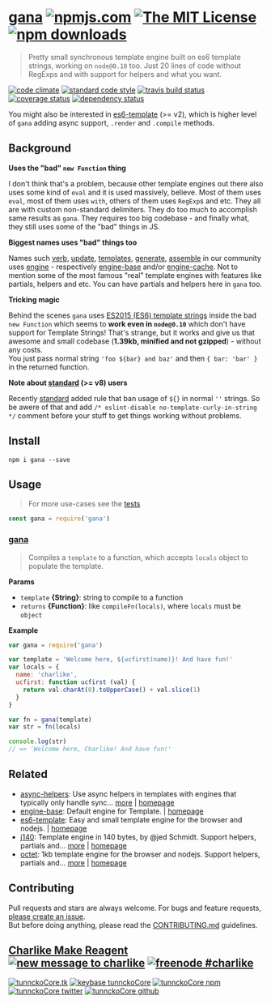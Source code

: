 # [gana][author-www-url] [![npmjs.com][npmjs-img]][npmjs-url] [![The MIT License][license-img]][license-url] [![npm downloads][downloads-img]][downloads-url] 

> Pretty small synchronous template engine built on es6 template strings, working on `node@0.10` too. Just 20 lines of code without RegExps and with support for helpers and what you want.

[![code climate][codeclimate-img]][codeclimate-url] [![standard code style][standard-img]][standard-url] [![travis build status][travis-img]][travis-url] [![coverage status][coveralls-img]][coveralls-url] [![dependency status][david-img]][david-url]

You might also be interested in [es6-template][] (>= v2), which is higher level of `gana` adding async support, `.render` and `.compile` methods.

## Background

**Uses the "bad" `new Function` thing**

I don't think that's a problem, because other template engines out there also uses some kind of `eval` and it is used massively, believe. Most of them uses `eval`, most of them uses `with`, others of them uses `RegExp`s and etc. They all are with custom non-standard delimiters. They do too much to accomplish same results as `gana`. They requires too big codebase - and finally what, they still uses some of the "bad" things in JS.

**Biggest names uses "bad" things too**

Names such [verb][], [update][], [templates][], [generate][], [assemble][] in our community uses [engine][] - respectively [engine-base][] and/or [engine-cache][]. Not to mention some of the most famous "real" template engines with features like partials, helpers and etc. You can have partials and helpers here in `gana` too.

**Tricking magic**

Behind the scenes `gana` uses [ES2015 (ES6) template strings](https://developer.mozilla.org/de/docs/Web/JavaScript/Reference/template_strings) inside the bad `new Function` which seems to **work even in `node@0.10`** which don't have support for Template Strings! That's strange, but it works and give us that awesome and small codebase (**1.39kb, minified and not gzipped**) - without any costs.  
You just pass normal string `'foo ${bar} and baz'` and then `{ bar: 'bar' }` in the returned function.

**Note about [standard][] (>= v8) users**

Recently [standard][] added rule that ban usage of `${}` in normal `''` strings. So be awere of that and add `/* eslint-disable no-template-curly-in-string */` comment before your stuff to get things working without problems.

## Install
```
npm i gana --save
```

## Usage
> For more use-cases see the [tests](./test.js)

```js
const gana = require('gana')
```

### [gana](index.js#L40)
> Compiles a `template` to a function, which accepts `locals` object to populate the template.

**Params**

* `template` **{String}**: string to compile to a function    
* `returns` **{Function}**: like `compileFn(locals)`, where `locals` must be `object`  

**Example**

```js
var gana = require('gana')

var template = 'Welcome here, ${ucfirst(name)}! And have fun!'
var locals = {
  name: 'charlike',
  ucfirst: function ucfirst (val) {
    return val.charAt(0).toUpperCase() + val.slice(1)
  }
}

var fn = gana(template)
var str = fn(locals)

console.log(str)
// => 'Welcome here, Charlike! And have fun!'
```

## Related
- [async-helpers](https://www.npmjs.com/package/async-helpers): Use async helpers in templates with engines that typically only handle sync… [more](https://github.com/doowb/async-helpers) | [homepage](https://github.com/doowb/async-helpers "Use async helpers in templates with engines that typically only handle sync helpers. Handlebars and Lodash have been tested.")
- [engine-base](https://www.npmjs.com/package/engine-base): Default engine for Template. | [homepage](https://github.com/jonschlinkert/engine-base "Default engine for Template.")
- [es6-template](https://www.npmjs.com/package/es6-template): Easy and small template engine for the browser and nodejs. | [homepage](https://github.com/tunnckocore/es6-template#readme "Easy and small template engine for the browser and nodejs.")
- [j140](https://www.npmjs.com/package/j140): Template engine in 140 bytes, by @jed Schmidt. Support helpers, partials and… [more](https://github.com/tunnckocore/j140#readme) | [homepage](https://github.com/tunnckocore/j140#readme "Template engine in 140 bytes, by @jed Schmidt. Support helpers, partials and pre-compiled templates. For nodejs and the browser. Browserify-ready.")
- [octet](https://www.npmjs.com/package/octet): 1kb template engine for the browser and nodejs. Support helpers, partials and… [more](https://github.com/tunnckocore/octet#readme) | [homepage](https://github.com/tunnckocore/octet#readme "1kb template engine for the browser and nodejs. Support helpers, partials and more. Used in AbsurdJS.")

## Contributing
Pull requests and stars are always welcome. For bugs and feature requests, [please create an issue](https://github.com/tunnckoCore/gana/issues/new).  
But before doing anything, please read the [CONTRIBUTING.md](./CONTRIBUTING.md) guidelines.

## [Charlike Make Reagent](http://j.mp/1stW47C) [![new message to charlike][new-message-img]][new-message-url] [![freenode #charlike][freenode-img]][freenode-url]

[![tunnckoCore.tk][author-www-img]][author-www-url] [![keybase tunnckoCore][keybase-img]][keybase-url] [![tunnckoCore npm][author-npm-img]][author-npm-url] [![tunnckoCore twitter][author-twitter-img]][author-twitter-url] [![tunnckoCore github][author-github-img]][author-github-url]

[assemble]: https://github.com/assemble/assemble
[engine-base]: https://github.com/jonschlinkert/engine-base
[engine-cache]: https://github.com/jonschlinkert/engine-cache
[engine]: https://github.com/jonschlinkert/engine
[generate]: https://github.com/generate/generate
[standard]: http://standardjs.com
[templates]: https://github.com/jonschlinkert/templates
[update]: https://github.com/update/update
[verb]: https://github.com/verbose/verb

[npmjs-url]: https://www.npmjs.com/package/gana
[npmjs-img]: https://img.shields.io/npm/v/gana.svg?label=gana

[license-url]: https://github.com/tunnckoCore/gana/blob/master/LICENSE
[license-img]: https://img.shields.io/npm/l/gana.svg

[downloads-url]: https://www.npmjs.com/package/gana
[downloads-img]: https://img.shields.io/npm/dm/gana.svg

[codeclimate-url]: https://codeclimate.com/github/tunnckoCore/gana
[codeclimate-img]: https://img.shields.io/codeclimate/github/tunnckoCore/gana.svg

[travis-url]: https://travis-ci.org/tunnckoCore/gana
[travis-img]: https://img.shields.io/travis/tunnckoCore/gana/master.svg

[coveralls-url]: https://coveralls.io/r/tunnckoCore/gana
[coveralls-img]: https://img.shields.io/coveralls/tunnckoCore/gana.svg

[david-url]: https://david-dm.org/tunnckoCore/gana
[david-img]: https://img.shields.io/david/tunnckoCore/gana.svg

[standard-url]: https://github.com/feross/standard
[standard-img]: https://img.shields.io/badge/code%20style-standard-brightgreen.svg

[author-www-url]: http://www.tunnckocore.tk
[author-www-img]: https://img.shields.io/badge/www-tunnckocore.tk-fe7d37.svg

[keybase-url]: https://keybase.io/tunnckocore
[keybase-img]: https://img.shields.io/badge/keybase-tunnckocore-8a7967.svg

[author-npm-url]: https://www.npmjs.com/~tunnckocore
[author-npm-img]: https://img.shields.io/badge/npm-~tunnckocore-cb3837.svg

[author-twitter-url]: https://twitter.com/tunnckoCore
[author-twitter-img]: https://img.shields.io/badge/twitter-@tunnckoCore-55acee.svg

[author-github-url]: https://github.com/tunnckoCore
[author-github-img]: https://img.shields.io/badge/github-@tunnckoCore-4183c4.svg

[freenode-url]: http://webchat.freenode.net/?channels=charlike
[freenode-img]: https://img.shields.io/badge/freenode-%23charlike-5654a4.svg

[new-message-url]: https://github.com/tunnckoCore/ama
[new-message-img]: https://img.shields.io/badge/ask%20me-anything-green.svg

[es6-template]: https://github.com/tunnckocore/es6-template